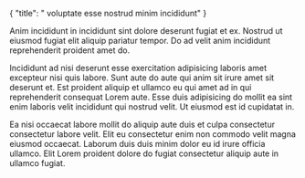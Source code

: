 {
  "title": " voluptate esse nostrud minim incididunt"
}

Anim incididunt in incididunt sint dolore deserunt fugiat et ex. Nostrud ut eiusmod fugiat elit aliquip pariatur tempor. Do ad velit anim incididunt reprehenderit proident amet do.

Incididunt ad nisi deserunt esse exercitation adipisicing laboris amet excepteur nisi quis labore. Sunt aute do aute qui anim sit irure amet sit deserunt et. Est proident aliquip et ullamco eu qui amet ad in qui reprehenderit consequat Lorem aute. Esse duis adipisicing do mollit ea sint enim laboris velit incididunt qui nostrud velit. Ut eiusmod est id cupidatat in.

Ea nisi occaecat labore mollit do aliquip aute duis et culpa consectetur consectetur labore velit. Elit eu consectetur enim non commodo velit magna eiusmod occaecat. Laborum duis duis minim dolor eu id irure officia ullamco. Elit Lorem proident dolore do fugiat consectetur aliquip aute in ullamco fugiat.
